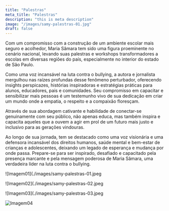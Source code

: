 ```yaml
---
title: "Palestras"
meta_title: "Palestras"
description: "this is meta description"
image: "/images/samy-palestras-01.jpg"
draft: false
---
```


Com um compromisso com a construção de um ambiente escolar mais seguro e acolhedor, Maria Sâmara tem sido uma figura proeminente no cenário nacional, levando suas palestras e workshops transformadores a escolas em diversas regiões do país, especialmente no interior do estado de São Paulo.


Como uma voz incansável na luta contra o bullying, a autora e jornalista mergulhou nas raízes profundas desse fenômeno perturbador, oferecendo insights perspicazes, histórias inspiradoras e estratégias práticas para alunos, educadores, pais e comunidades. Seu compromisso em capacitar e sensibilizar mais pessoas é um testemunho vivo de sua dedicação em criar um mundo onde a empatia, o respeito e a compaixão floresçam.


Através de sua abordagem cativante e habilidade de conectar-se genuinamente com seu público, não apenas educa, mas também inspira e capacita aqueles que a ouvem a agir em prol de um futuro mais justo e inclusivo para as gerações vindouras.


Ao longo de sua jornada, tem se destacado como uma voz visionária e uma defensora incansável dos direitos humanos, saúde mental e bem-estar de crianças e adolescentes, deixando um legado de esperança e mudança por onde passa. Prepare-se para ser inspirado, desafiado e capacitado pela presença marcante e pela mensagem poderosa de Maria Sâmara, uma verdadeira líder na luta contra o bullying.

![Imagem01](./images/samy-palestras-01.jpeg


![Imagem02](./images/samy-palestras-02.jpeg


![Imagem03](./images/samy-palestras-03.jpeg


![Imagem04](./images/samy-palestras-04.jpeg)
